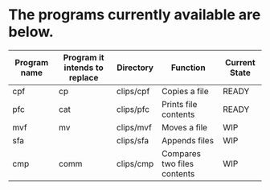 # The programs currently available are below.

|Program name|Program it intends to replace|Directory|Function|Current State|
|---         |---                          |---      | ---|---|
|cpf         |        cp                   |clips/cpf|Copies a file|READY|
|pfc         |        cat                  |clips/pfc|Prints file contents|READY|
|mvf         |        mv                   |clips/mvf|Moves a file|WIP|
|sfa         |                             |clips/sfa|Appends files|WIP|
|cmp         |        comm                 |clips/cmp|Compares two files contents|WIP|
